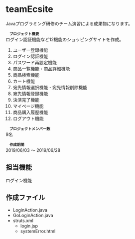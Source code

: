 # teamEcsite  
Javaプログラミング研修のチーム演習による成果物になります。
  
__`　プロジェクト概要　`__   
ログイン認証機能など12機能のショッピングサイトを作成。
1. ユーザー登録機能
1. ログイン認証機能
1. パスワード再設定機能
1. 商品一覧機能・商品詳細機能
1. 商品検索機能
1. カート機能
1. 宛先情報選択機能・宛先情報削除機能
1. 宛先情報登録機能
1. 決済完了機能
1. マイページ機能
1. 商品購入履歴機能
1. ログアウト機能
  
__`　プロジェクトメンバー数　`__  
9名  
  
__`　作成期間　`__  
2019/06/03 ～ 2019/06/28  
  
  
## 担当機能  
ログイン機能  
  
  
## 作成ファイル
- LoginAction.java  
- GoLoginAction.java  
- struts.xml
  - login.jsp  
  - systemError.html
